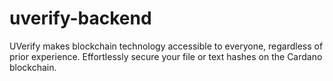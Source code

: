 # uverify-backend
UVerify makes blockchain technology accessible to everyone, regardless of prior experience. Effortlessly secure your file or text hashes on the Cardano blockchain.
